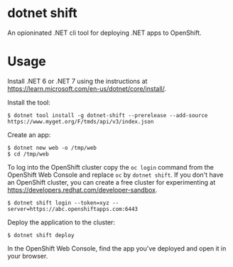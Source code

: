 # dotnet shift

An opioninated .NET cli tool for deploying .NET apps to OpenShift.

# Usage

Install .NET 6 or .NET 7 using the instructions at https://learn.microsoft.com/en-us/dotnet/core/install/.

Install the tool:

```
$ dotnet tool install -g dotnet-shift --prerelease --add-source https://www.myget.org/F/tmds/api/v3/index.json
```

Create an app:
```
$ dotnet new web -o /tmp/web
$ cd /tmp/web
```

To log into the OpenShift cluster copy the `oc login` command from the OpenShift Web Console and replace `oc` by `dotnet shift`. If you don't have an OpenShift cluster, you can create a free cluster for experimenting at https://developers.redhat.com/developer-sandbox.


```
$ dotnet shift login --token=xyz --server=https://abc.openshiftapps.com:6443
```

Deploy the application to the cluster:
```
$ dotnet shift deploy
```

In the OpenShift Web Console, find the app you've deployed and open it in your browser.
